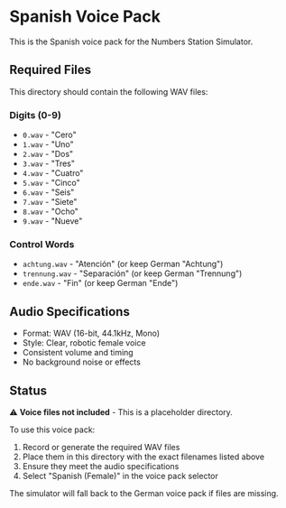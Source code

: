 # Spanish Voice Pack

This is the Spanish voice pack for the Numbers Station Simulator.

## Required Files

This directory should contain the following WAV files:

### Digits (0-9)
- `0.wav` - "Cero"
- `1.wav` - "Uno"
- `2.wav` - "Dos"
- `3.wav` - "Tres"
- `4.wav` - "Cuatro"
- `5.wav` - "Cinco"
- `6.wav` - "Seis"
- `7.wav` - "Siete"
- `8.wav` - "Ocho"
- `9.wav` - "Nueve"

### Control Words
- `achtung.wav` - "Atención" (or keep German "Achtung")
- `trennung.wav` - "Separación" (or keep German "Trennung")
- `ende.wav` - "Fin" (or keep German "Ende")

## Audio Specifications

- Format: WAV (16-bit, 44.1kHz, Mono)
- Style: Clear, robotic female voice
- Consistent volume and timing
- No background noise or effects

## Status

⚠️ **Voice files not included** - This is a placeholder directory.

To use this voice pack:
1. Record or generate the required WAV files
2. Place them in this directory with the exact filenames listed above
3. Ensure they meet the audio specifications
4. Select "Spanish (Female)" in the voice pack selector

The simulator will fall back to the German voice pack if files are missing.